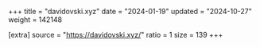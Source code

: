 +++
title = "davidovski.xyz"
date = "2024-01-19"
updated = "2024-10-27"
weight = 142148

[extra]
source = "https://davidovski.xyz/"
ratio = 1
size = 139
+++
